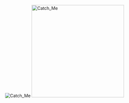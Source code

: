 ![Catch_Me](https://github.com/user-attachments/assets/5564b064-ab8b-454b-95b1-aaab7f7f47a6)
<img src="https://github.com/user-attachments/assets/5564b064-ab8b-454b-95b1-aaab7f7f47a6" alt="Catch_Me" width="300"/>
